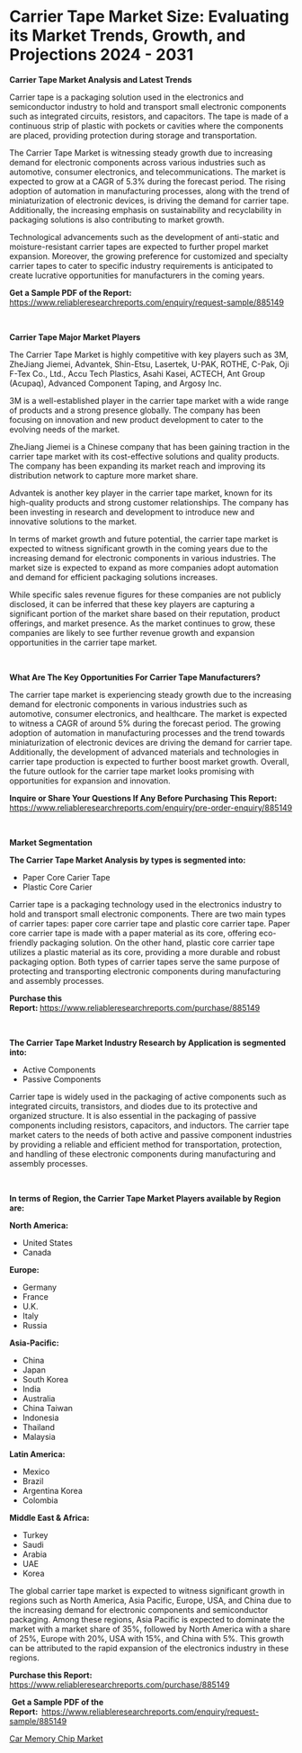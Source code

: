 <p><h1>Carrier Tape Market Size: Evaluating its Market Trends, Growth, and Projections 2024 - 2031</h1></p><p><strong>Carrier Tape Market Analysis and Latest Trends</strong></p>
<p><p>Carrier tape is a packaging solution used in the electronics and semiconductor industry to hold and transport small electronic components such as integrated circuits, resistors, and capacitors. The tape is made of a continuous strip of plastic with pockets or cavities where the components are placed, providing protection during storage and transportation.</p><p>The Carrier Tape Market is witnessing steady growth due to increasing demand for electronic components across various industries such as automotive, consumer electronics, and telecommunications. The market is expected to grow at a CAGR of 5.3% during the forecast period. The rising adoption of automation in manufacturing processes, along with the trend of miniaturization of electronic devices, is driving the demand for carrier tape. Additionally, the increasing emphasis on sustainability and recyclability in packaging solutions is also contributing to market growth.</p><p>Technological advancements such as the development of anti-static and moisture-resistant carrier tapes are expected to further propel market expansion. Moreover, the growing preference for customized and specialty carrier tapes to cater to specific industry requirements is anticipated to create lucrative opportunities for manufacturers in the coming years.</p></p>
<p><strong>Get a Sample PDF of the Report:&nbsp;</strong> <a href="https://www.reliableresearchreports.com/enquiry/request-sample/885149">https://www.reliableresearchreports.com/enquiry/request-sample/885149</a></p>
<p>&nbsp;</p>
<p><strong>Carrier Tape Major Market Players</strong></p>
<p><p>The Carrier Tape Market is highly competitive with key players such as 3M, ZheJiang Jiemei, Advantek, Shin-Etsu, Lasertek, U-PAK, ROTHE, C-Pak, Oji F-Tex Co., Ltd., Accu Tech Plastics, Asahi Kasei, ACTECH, Ant Group (Acupaq), Advanced Component Taping, and Argosy Inc. </p><p>3M is a well-established player in the carrier tape market with a wide range of products and a strong presence globally. The company has been focusing on innovation and new product development to cater to the evolving needs of the market. </p><p>ZheJiang Jiemei is a Chinese company that has been gaining traction in the carrier tape market with its cost-effective solutions and quality products. The company has been expanding its market reach and improving its distribution network to capture more market share. </p><p>Advantek is another key player in the carrier tape market, known for its high-quality products and strong customer relationships. The company has been investing in research and development to introduce new and innovative solutions to the market. </p><p>In terms of market growth and future potential, the carrier tape market is expected to witness significant growth in the coming years due to the increasing demand for electronic components in various industries. The market size is expected to expand as more companies adopt automation and demand for efficient packaging solutions increases. </p><p>While specific sales revenue figures for these companies are not publicly disclosed, it can be inferred that these key players are capturing a significant portion of the market share based on their reputation, product offerings, and market presence. As the market continues to grow, these companies are likely to see further revenue growth and expansion opportunities in the carrier tape market.</p></p>
<p>&nbsp;</p>
<p><strong>What Are The Key Opportunities For Carrier Tape Manufacturers?</strong></p>
<p><p>The carrier tape market is experiencing steady growth due to the increasing demand for electronic components in various industries such as automotive, consumer electronics, and healthcare. The market is expected to witness a CAGR of around 5% during the forecast period. The growing adoption of automation in manufacturing processes and the trend towards miniaturization of electronic devices are driving the demand for carrier tape. Additionally, the development of advanced materials and technologies in carrier tape production is expected to further boost market growth. Overall, the future outlook for the carrier tape market looks promising with opportunities for expansion and innovation.</p></p>
<p><strong>Inquire or Share Your Questions If Any Before Purchasing This Report:</strong> <a href="https://www.reliableresearchreports.com/enquiry/pre-order-enquiry/885149">https://www.reliableresearchreports.com/enquiry/pre-order-enquiry/885149</a></p>
<p>&nbsp;</p>
<p><strong>Market Segmentation</strong></p>
<p><strong>The Carrier Tape Market Analysis by types is segmented into:</strong></p>
<p><ul><li>Paper Core Carier Tape</li><li>Plastic Core Carier</li></ul></p>
<p><p>Carrier tape is a packaging technology used in the electronics industry to hold and transport small electronic components. There are two main types of carrier tapes: paper core carrier tape and plastic core carrier tape. Paper core carrier tape is made with a paper material as its core, offering eco-friendly packaging solution. On the other hand, plastic core carrier tape utilizes a plastic material as its core, providing a more durable and robust packaging option. Both types of carrier tapes serve the same purpose of protecting and transporting electronic components during manufacturing and assembly processes.</p></p>
<p><strong>Purchase this Report:&nbsp;</strong><a href="https://www.reliableresearchreports.com/purchase/885149">https://www.reliableresearchreports.com/purchase/885149</a></p>
<p>&nbsp;</p>
<p><strong>The Carrier Tape Market Industry Research by Application is segmented into:</strong></p>
<p><ul><li>Active Components</li><li>Passive Components</li></ul></p>
<p><p>Carrier tape is widely used in the packaging of active components such as integrated circuits, transistors, and diodes due to its protective and organized structure. It is also essential in the packaging of passive components including resistors, capacitors, and inductors. The carrier tape market caters to the needs of both active and passive component industries by providing a reliable and efficient method for transportation, protection, and handling of these electronic components during manufacturing and assembly processes.</p></p>
<p>&nbsp;</p>
<p><strong>In terms of Region, the Carrier Tape Market Players available by Region are:</strong></p>
<p>
    <p> <strong> North America: </strong>
        <ul>
            <li>United States</li>
            <li>Canada</li>
        </ul>
        </p> 
    <p> <strong> Europe: </strong>
        <ul>
            <li>Germany</li>
            <li>France</li>
            <li>U.K.</li>
            <li>Italy</li>
            <li>Russia</li>
        </ul>
        </p> 
    <p> <strong> Asia-Pacific: </strong>
        <ul>
            <li>China</li>
            <li>Japan</li>
            <li>South Korea</li>
            <li>India</li>
            <li>Australia</li>
            <li>China Taiwan</li>
            <li>Indonesia</li>
            <li>Thailand</li>
            <li>Malaysia</li>
        </ul>
        </p> 
    <p> <strong> Latin America: </strong>
        <ul>
            <li>Mexico</li>
            <li>Brazil</li>
            <li>Argentina Korea</li>
            <li>Colombia</li>
        </ul>
        </p> 
    <p> <strong> Middle East & Africa: </strong>
        <ul>
            <li>Turkey</li>
            <li>Saudi</li>
            <li>Arabia</li>
            <li>UAE</li>
            <li>Korea</li>
        </ul>
    </p>
    </p>
<p><p>The global carrier tape market is expected to witness significant growth in regions such as North America, Asia Pacific, Europe, USA, and China due to the increasing demand for electronic components and semiconductor packaging. Among these regions, Asia Pacific is expected to dominate the market with a market share of 35%, followed by North America with a share of 25%, Europe with 20%, USA with 15%, and China with 5%. This growth can be attributed to the rapid expansion of the electronics industry in these regions.</p></p>
<p><strong>Purchase this Report: </strong><a href="https://www.reliableresearchreports.com/purchase/885149">https://www.reliableresearchreports.com/purchase/885149</a></p>
<p>&nbsp;<strong>Get a Sample PDF of the Report:&nbsp;&nbsp;</strong><a href="https://www.reliableresearchreports.com/enquiry/request-sample/885149">https://www.reliableresearchreports.com/enquiry/request-sample/885149</a></p>
<p><strong></strong></p>
<p><p><a href="https://medium.com/@jacesipes09/analyzing-car-memory-chip-market-global-industry-perspective-and-forecast-2024-to-2031-cb14e3cabda6">Car Memory Chip Market</a></p></p>